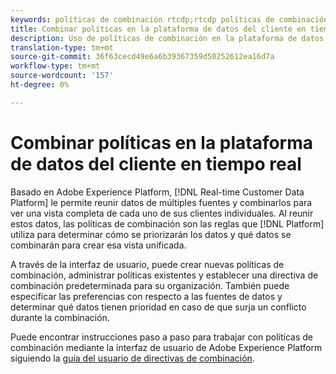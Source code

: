 ```yaml
---
keywords: políticas de combinación rtcdp;rtcdp políticas de combinación
title: Combinar políticas en la plataforma de datos del cliente en tiempo real
description: Uso de políticas de combinación en la plataforma de datos del cliente en tiempo real
translation-type: tm+mt
source-git-commit: 36f63cecd49e6a6b39367359d50252612ea16d7a
workflow-type: tm+mt
source-wordcount: '157'
ht-degree: 0%

---
```



# Combinar políticas en la plataforma de datos del cliente en tiempo real

Basado en Adobe Experience Platform, [!DNL Real-time Customer Data Platform] le permite reunir datos de múltiples fuentes y combinarlos para ver una vista completa de cada uno de sus clientes individuales. Al reunir estos datos, las políticas de combinación son las reglas que [!DNL Platform] utiliza para determinar cómo se priorizarán los datos y qué datos se combinarán para crear esa vista unificada.

A través de la interfaz de usuario, puede crear nuevas políticas de combinación, administrar políticas existentes y establecer una directiva de combinación predeterminada para su organización. También puede especificar las preferencias con respecto a las fuentes de datos y determinar qué datos tienen prioridad en caso de que surja un conflicto durante la combinación.

Puede encontrar instrucciones paso a paso para trabajar con políticas de combinación mediante la interfaz de usuario de Adobe Experience Platform siguiendo la [guía del usuario de directivas de combinación](../../profile/ui/merge-policies.md).

